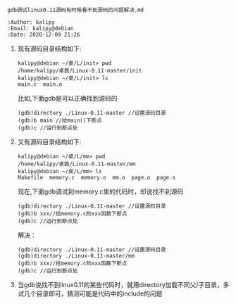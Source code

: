 ```
gdb调试linux0.11源码有时候看不到源码的问题解决.md

:Author: kalipy
:Email: kalipy@debian
:Date: 2020-12-09 21:26
```

1. 现有源码目录结构如下:
    ```
    kalipy@debian ~/桌/L/init> pwd
    /home/kalipy/桌面/Linux-0.11-master/init
    kalipy@debian ~/桌/L/init> ls
    main.c  main.o
    
    ```

    比如,下面gdb是可以正确找到源码的
    ```
    (gdb)directory ./Linux-0.11-master //设置源码目录
    (gdb)b main //给main()下断点
    (gdb)c //运行到断点处
    ```

2. 又有源码目录结构如下:
    ```
    kalipy@debian ~/桌/L/mm> pwd
    /home/kalipy/桌面/Linux-0.11-master/mm
    kalipy@debian ~/桌/L/mm> ls
    Makefile  memory.c  memory.o  mm.o  page.o  page.s

    ```
    现在,下面gdb调试到memory.c里的代码时，却说找不到源码
    ```
    (gdb)directory ./Linux-0.11-master //设置源码目录
    (gdb)b xxx//给memory.c的xxx函数下断点
    (gdb)c //运行到断点处
    ```

    解决：
    ```
    (gdb)directory ./Linux-0.11-master //设置源码目录
    (gdb)directory ./Linux-0.11-master/mm 
    (gdb)b xxx//给memory.c的xxx函数下断点
    (gdb)c //运行到断点处
    ```

3. 当gdb说找不到linux0.11的某些代码时，就用directory加载不同父/子目录，多试几个目录即可，猜测可能是代码中的include的问题
